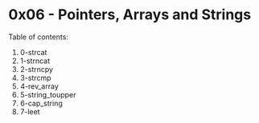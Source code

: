 # 0x06 - Pointers, Arrays and Strings
Table of contents:
1. 0-strcat
2. 1-strncat
3. 2-strncpy
4. 3-strcmp
5. 4-rev_array
6. 5-string_toupper
7. 6-cap_string
8. 7-leet

